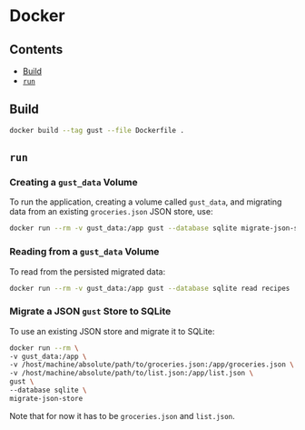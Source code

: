# Docker

## Contents

- [Build](#build)
- [`run`](#run)

## Build

```bash
docker build --tag gust --file Dockerfile .
```

## `run`

### Creating a `gust_data` Volume

To run the application, creating a volume called `gust_data`,
and migrating data from an existing `groceries.json` JSON store, use:

```bash
docker run --rm -v gust_data:/app gust --database sqlite migrate-json-store
```

### Reading from a `gust_data` Volume

To read from the persisted migrated data:

```bash
docker run --rm -v gust_data:/app gust --database sqlite read recipes
```

### Migrate a JSON `gust` Store to SQLite

To use an existing JSON store and migrate it to SQLite:

```bash
docker run --rm \
-v gust_data:/app \
-v /host/machine/absolute/path/to/groceries.json:/app/groceries.json \
-v /host/machine/absolute/path/to/list.json:/app/list.json \
gust \
--database sqlite \
migrate-json-store
```

Note that for now it has to be `groceries.json` and `list.json`.
